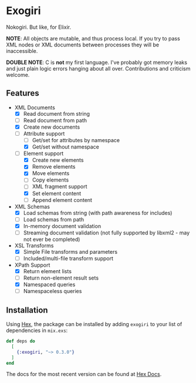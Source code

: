 # Exogiri

Nokogiri.  But like, for Elixir.

**NOTE**: All objects are mutable, and thus process local.  If you try to pass XML nodes or XML documents between processes they will be inaccessible.

**DOUBLE NOTE**: C is **not** my first language.  I've probably got memory leaks and just plain logic errors hanging about all over.  Contributions and criticism welcome.

## Features

* XML Documents
  * [x] Read document from string
  * [ ] Read document from path
  * [x] Create new documents
  * [ ] Attribute support
    * [ ] Get/set for attributes by namespace
    * [x] Get/set without namespace
  * [ ] Element support
    * [x] Create new elements
    * [x] Remove elements
    * [x] Move elements
    * [ ] Copy elements
    * [ ] XML fragment support
    * [x] Set element content
    * [ ] Append element content
* XML Schemas
  * [x] Load schemas from string (with path awareness for includes)
  * [ ] Load schemas from path
  * [x] In-memory document validation
  * [ ] Streaming document validation (not fully supported by libxml2 - may not ever be completed)
* XSL Transforms
  * [x] Simple File transforms and parameters
  * [ ] Included/multi-file transform support
* XPath Support
  * [x] Return element lists
  * [ ] Return non-element result sets
  * [x] Namespaced queries
  * [ ] Namespaceless queries

## Installation

Using [Hex](https://hex.pm), the package can be installed by adding `exogiri` to your list of dependencies in `mix.exs`:

```elixir
def deps do
  [
    {:exogiri, "~> 0.3.0"}
  ]
end
```

The docs for the most recent version can be found at [Hex Docs](https://hexdocs.pm/exogiri).

